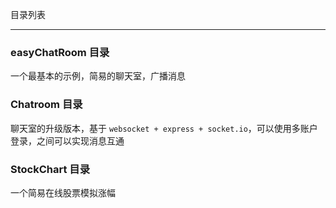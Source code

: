 目录列表

----

### easyChatRoom 目录

一个最基本的示例，简易的聊天室，广播消息


### Chatroom 目录

聊天室的升级版本，基于 `websocket + express + socket.io`，可以使用多账户登录，之间可以实现消息互通


### StockChart 目录

一个简易在线股票模拟涨幅